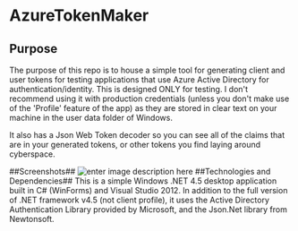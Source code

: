# AzureTokenMaker
## Purpose ##
The purpose of this repo is to house a simple tool for generating client and user tokens for testing applications that use Azure Active Directory for authentication/identity. This is designed ONLY for testing. I don't recommend using it with production credentials (unless you don't make use of the 'Profile' feature of the app) as they are stored in clear text on your machine in the user data folder of Windows.

It also has a Json Web Token decoder so you can see all of the claims that are in your generated tokens, or other tokens you find laying around cyberspace.

##Screenshots##
![enter image description here](https://lh3.googleusercontent.com/_gUBJAjofXV3ypxxCh3tQBAvw9WatN52Q3SI82fR3bc=s0 "A not so sexy screenshot on Windows 2008 Server R2.")
##Technologies and Dependencies##
This is a simple Windows .NET 4.5 desktop application built in C# (WinForms) and Visual Studio 2012. In addition to the full version of .NET framework v4.5 (not client profile), it uses the Active Directory Authentication Library provided by Microsoft, and the Json.Net library from Newtonsoft.